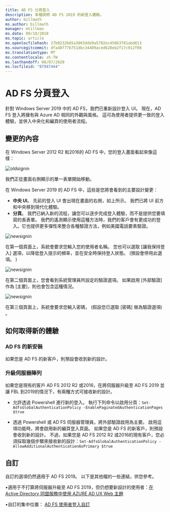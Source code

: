 ```yaml
---
title: AD FS 分頁登入
description: 本檔說明 AD FS 2019 的新登入體驗。
author: billmath
ms.author: billmath
manager: mtillman
ms.date: 09/19/2018
ms.topic: article
ms.openlocfilehash: 27b0232b65a3003dde9a5702ec45063781abd813
ms.sourcegitcommit: dfa48f77b751dbc34409aced628eb2f17c912f08
ms.translationtype: MT
ms.contentlocale: zh-TW
ms.lasthandoff: 08/07/2020
ms.locfileid: "87947444"
---
```

# <a name="ad-fs-paginated-sign-in"></a>AD FS 分頁登入


針對 Windows Server 2019 中的 AD FS，我們已重新設計登入 UI。  現在，AD FS 登入將擁有與 Azure AD 相同的外觀與風格。  這可為使用者提供更一致的登入體驗，並併入中央化和編頁的使用者流程。

## <a name="whats-changing"></a>變更的內容
在 Windows Server 2012 R2 和2016的 AD FS 中，您的登入畫面看起來像這樣：

![oldsignin](media/AD-FS-paginated-sign-in/signin1.png)

我們正從畫面右側顯示的單一表單開始移動。

在 Windows Server 2019 的 AD FS 中，這些是您將會看到的主要設計變更：


- **中央 UI**。 先前的登入 UI 會出現在畫面的右側，如上所示。 我們已將 UI 前方和中央移到現代化體驗。
- **分頁**。 我們已納入新的流程，讓您可以逐步完成登入體驗，而不是提供您要填寫的長表單。 我們的遙測顯示使用這種方法時，我們的客戶會有更成功的登入。它也提供更多彈性來整合各種驗證方法，例如美國電話要素驗證。

![newsignin](media/AD-FS-paginated-sign-in/signin2.png)

在第一個頁面上，系統會要求您輸入您的使用者名稱。 您也可以選取 [讓我保持登入] 選項，以降低登入提示的頻率，並在安全時保持登入狀態。  (預設會停用此選項。 ) 

![newsignin](media/AD-FS-paginated-sign-in/signin3.png)

在第二個頁面上，您會看到系統管理員所設定的驗證選項。 如果啟用 [外部驗證] 作為 [主要]，則也會包含這種情況。

![newsignin](media/AD-FS-paginated-sign-in/signin4.png)

在第三個頁面上，系統會要求您輸入密碼， (假設您已選取 [密碼] 做為驗證選項) 。

## <a name="how-to-get-the-new-experience"></a>如何取得新的體驗

### <a name="new-installation-of-ad-fs"></a>AD FS 的新安裝
如果您是 AD FS 的新客戶，則預設會收到新的設計。

### <a name="upgrading-a-farm"></a>升級伺服器陣列
如果您是現有的客戶 AD FS 2012 R2 或2016，在將伺服器升級至 AD FS 2019 並讓 FBL 到2019的情況下，有兩種方式可接收新的設計。

- 允許透過 Powershell 進行新的登入。 執行下列命令以啟用分頁：``Set-AdfsGlobalAuthenticationPolicy -EnablePaginatedAuthenticationPages $true``

 - 透過 Powershell 或 AD FS 伺服器管理員，將外部驗證啟用為主要。 啟用這項功能時，將會啟用新的編頁登入頁面。
如果您是 AD FS 的新客戶，則預設會收到新的設計。 不過，如果您是 AD FS 2012 R2 或2016的現有客戶，您必須採取幾個步驟來接收新的設計：``Set-AdfsGlobalAuthenticationPolicy -AllowAdditionalAuthenticationAsPrimary $true``

## <a name="customization"></a>自訂
自訂的選項仍然適用于 AD FS 2019。
以下是其他檔的一些連結，供您參考。

•適用于不打算將伺服器升級至 AD FS 2019，但仍想要新設計的使用者：[在 Active Directory 同盟服務中使用 AZURE AD UX Web 主題](azure-ux-web-theme-in-ad-fs.md)

•自訂的集中位置： [AD FS 使用者登入自訂](ad-fs-user-sign-in-customization.md)
